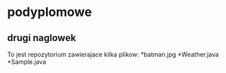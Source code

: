 # podyplomowe
## drugi naglowek
To jest repozytorium zawierajace kilka plikow:
*batman.jpg 
*Weather.java 
*Sample.java 
